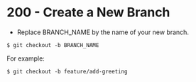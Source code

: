 # 200 - Create a New Branch

- Replace BRANCH_NAME by the name of your new branch.

```
$ git checkout -b BRANCH_NAME
```

For example:

```
$ git checkout -b feature/add-greeting
```
